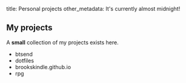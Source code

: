 title: Personal projects
other_metadata: It's currently almost midnight!

## My projects

A **small** collection of my projects exists here.

 * btsend
 * dotfiles
 * brookskindle.github.io
 * rpg
